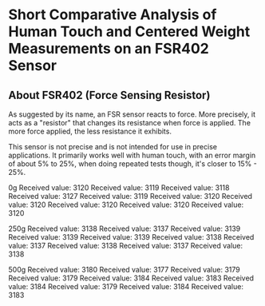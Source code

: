 # Short Comparative Analysis of Human Touch and Centered Weight Measurements on an FSR402 Sensor
## About FSR402 (Force Sensing Resistor)
As suggested by its name, an FSR sensor reacts to force. More precisely, it acts as a "resistor" that changes its resistance when force is applied. The more force applied, the less resistance it exhibits.<br>


This sensor is not precise and is not intended for use in precise applications. It primarily works well with human touch, with an error margin of about 5% to 25%, when doing repeated tests though, it's closer to
15% - 25%.

0g
Received value: 3120
Received value: 3119
Received value: 3118
Received value: 3127
Received value: 3119
Received value: 3120
Received value: 3120
Received value: 3120
Received value: 3120
Received value: 3120

250g
Received value: 3138
Received value: 3137
Received value: 3139
Received value: 3139
Received value: 3139
Received value: 3138
Received value: 3137
Received value: 3138
Received value: 3137
Received value: 3138

500g
Received value: 3180
Received value: 3177
Received value: 3179
Received value: 3179
Received value: 3184
Received value: 3183
Received value: 3184
Received value: 3179
Received value: 3184
Received value: 3183


